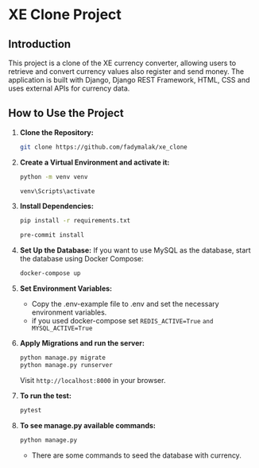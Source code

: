 # XE Clone Project

## Introduction
This project is a clone of the XE currency converter, allowing users to retrieve and convert currency values also register and send money. The application is built with Django, Django REST Framework, HTML, CSS and uses external APIs for currency data.


## How to Use the Project


1. **Clone the Repository:**

    ```bash
    git clone https://github.com/fadymalak/xe_clone
    ```

2. **Create a Virtual Environment and activate it:**

    ```bash
    python -m venv venv
    
    venv\Scripts\activate
    ```

3. **Install Dependencies:**

    ```bash
    pip install -r requirements.txt

    pre-commit install
    ```

4. **Set Up the Database:**
    If you want to use MySQL as the database, start the database using Docker Compose:

    ```bash
    docker-compose up
    ```

5. **Set Environment Variables:**
    - Copy the .env-example file to .env and set the necessary environment variables.
    - if you used docker-compose set `REDIS_ACTIVE=True` `and MYSQL_ACTIVE=True`

6. **Apply Migrations and run the server:**

    ```bash
    python manage.py migrate
    python manage.py runserver
    ```
    Visit `http://localhost:8000` in your browser.

7. **To run the test:**
    ```bash
    pytest
    ```

9. **To see manage.py available commands:**
    ```bash
    python manage.py
    ```
    - There are some commands to seed the database with currency.
